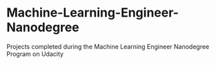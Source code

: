 # Machine-Learning-Engineer-Nanodegree
Projects completed during the Machine Learning Engineer Nanodegree Program on Udacity
